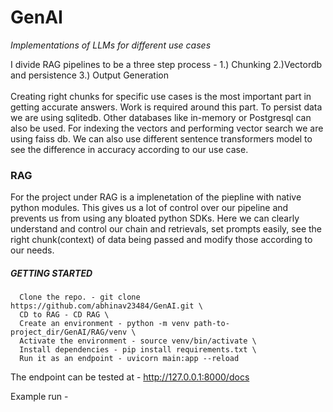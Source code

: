 # GenAI
*Implementations of LLMs for different use cases*

I divide RAG pipelines to be a three step process - 1.) Chunking 2.)Vectordb and persistence 3.) Output Generation  \
\
Creating right chunks for specific use cases is the most important part in getting accurate answers. Work is required around this part. To persist data we are using sqlitedb. Other databases like in-memory or Postgresql can also be used. For indexing the vectors and performing vector search we are using faiss db. We can also use different sentence transformers model to see the difference in accuracy according to our use case.

### RAG
For the project under RAG is a implenetation of the piepline with native python modules. This gives us a lot of control over our pipeline and prevents us from using any bloated python SDKs. Here we can clearly understand and control our chain and retrievals, set prompts easily, see the right chunk(context) of data being passed and modify those according to our needs.

##### GETTING STARTED
```
  Clone the repo. - git clone https://github.com/abhinav23484/GenAI.git \
  CD to RAG - CD RAG \
  Create an environment - python -m venv path-to-project_dir/GenAI/RAG/venv \
  Activate the environment - source venv/bin/activate \
  Install dependencies - pip install requirements.txt \
  Run it as an endpoint - uvicorn main:app --reload 
```
The endpoint can be tested at - http://127.0.0.1:8000/docs 

Example run - 
